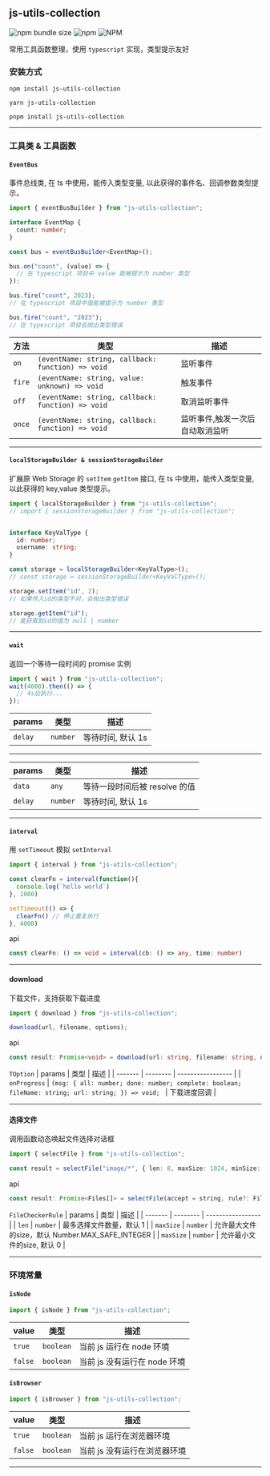 ## js-utils-collection

![npm bundle size](https://img.shields.io/bundlephobia/minzip/js-utils-collection)
![npm](https://img.shields.io/npm/dw/js-utils-collection)
![NPM](https://img.shields.io/npm/l/js-utils-collection)

常用工具函数整理，使用 `typescript` 实现，类型提示友好

### 安装方式

```shell
npm install js-utils-collection
```

```shell
yarn js-utils-collection
```

```shell
pnpm install js-utils-collection
```

---

### 工具类 & 工具函数

#### `EventBus`

事件总线类, 在 ts 中使用，能传入类型变量, 以此获得的事件名、回调参数类型提示。

```ts
import { eventBusBuilder } from "js-utils-collection";

interface EventMap {
  count: number;
}

const bus = eventBusBuilder<EventMap>();

bus.on("count", (value) => {
  // 在 typescript 项目中 value 能被提示为 number 类型
});

bus.fire("count", 2023);
// 在 typescript 项目中值能被提示为 number 类型

bus.fire("count", "2023");
// 在 typescript 项目会抛出类型错误
```

| 方法   | 类型                                               | 描述                            |
| ------ | -------------------------------------------------- | ------------------------------- |
| `on`   | `(eventName: string, callback: function) => void ` | 监听事件                        |
| `fire` | `(eventName: string, value: unknown) => void`      | 触发事件                        |
| `off`  | `(eventName: string, callback: function) => void ` | 取消监听事件                    |
| `once` | `(eventName: string, callback: function) => void ` | 监听事件,触发一次后自动取消监听 |

---

#### `localStorageBuilder & sessionStorageBuilder`

扩展原 Web Storage 的 `setItem` `getItem` 接口, 在 ts 中使用，能传入类型变量, 以此获得的 key,value 类型提示。

```ts
import { localStorageBuilder } from "js-utils-collection";
// import { sessionStorageBuilder } from "js-utils-collection";


interface KeyValType {
  id: number;
  username: string;
}

const storage = localStorageBuilder<KeyValType>();
// const storage = sessionStorageBuilder<KeyValType>();

storage.setItem("id", 2);
// 如果传入id的类型不对，会抛出类型错误

storage.getItem("id");
// 能获取到id的值为 null | number
```

---

#### `wait`

返回一个等待一段时间的 promise 实例

```ts
import { wait } from "js-utils-collection";
wait(4000).then(() => {
  // 4s后执行...
});
```

| params  | 类型     | 描述              |
| ------- | -------- | ----------------- |
| `delay` | `number` | 等待时间, 默认 1s |

---

| params  | 类型     | 描述                          |
| ------- | -------- | ----------------------------- |
| `data`  | `any`    | 等待一段时间后被 resolve 的值 |
| `delay` | `number` | 等待时间, 默认 1s             |

---

#### `interval`
用 `setTimeout` 模拟 `setInterval`
```ts
import { interval } from "js-utils-collection";

const clearFn = interval(function(){
  console.log(`hello world`)
}, 1000)

setTimeout(() => {
  clearFn() // 停止重复执行
}, 4000)
```
api
```ts
const clearFn: () => void = interval(cb: () => any, time: number)

```
---

#### download

下载文件，支持获取下载进度

```ts
import { download } from "js-utils-collection";

download(url, filename, options);
```

api
```typescript
const result: Promise<void> = download(url: string, filename: string, options: TOption & RequestInit)
```

`TOption`
| params  | 类型     | 描述              |
| ------- | -------- | ----------------- |
| `onProgress` | `(msg: { all: number; done: number; complete: boolean; fileName: string; url: string; }) => void; ` | 下载进度回调 |

---

#### 选择文件

调用函数动态唤起文件选择对话框

```ts
import { selectFile } from "js-utils-collection";

const result = selectFile("image/*", { len: 8, maxSize: 1024, minSize: 10, });
```

api
```typescript
const result: Promise<Files[]> = selectFile(accept = string, rule?: FileCheckerRule);
```

`FileCheckerRule`
| params  | 类型     | 描述              |
| ------- | -------- | ----------------- |
| `len` | `number` | 最多选择文件数量，默认 1 |
| `maxSize` | `number` | 允许最大文件的size，默认 Number.MAX_SAFE_INTEGER |
| `maxSize` | `number` | 允许最小文件的size, 默认 0 |

---


### 环境常量

#### `isNode`

```js
import { isNode } from "js-utils-collection";
```

| value   | 类型      | 描述                         |
| ------- | --------- | ---------------------------- |
| `true`  | `boolean` | 当前 js 运行在 node 环境     |
| `false` | `boolean` | 当前 js 没有运行在 node 环境 |

#### `isBrowser`

```js
import { isBrowser } from "js-utils-collection";
```

| value   | 类型      | 描述                         |
| ------- | --------- | ---------------------------- |
| `true`  | `boolean` | 当前 js 运行在浏览器环境     |
| `false` | `boolean` | 当前 js 没有运行在浏览器环境 |
---


